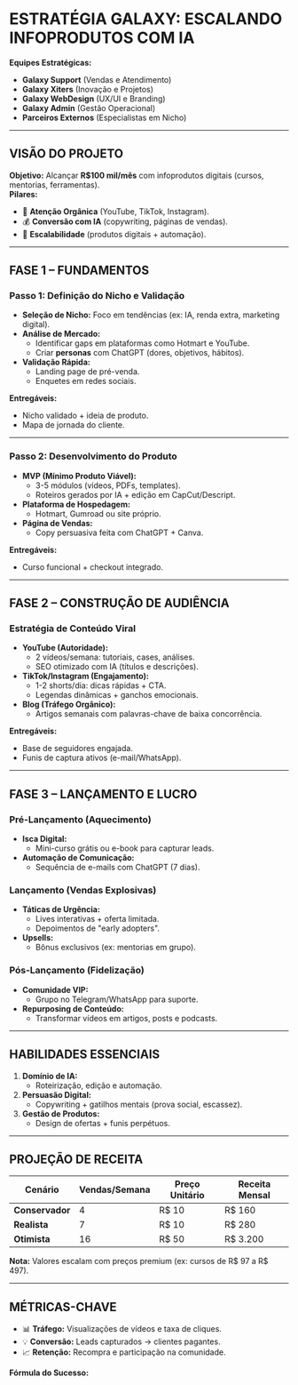 # **ESTRATÉGIA GALAXY: ESCALANDO INFOPRODUTOS COM IA**  
**Equipes Estratégicas:**  
- **Galaxy Support** (Vendas e Atendimento)  
- **Galaxy Xiters** (Inovação e Projetos)  
- **Galaxy WebDesign** (UX/UI e Branding)  
- **Galaxy Admin** (Gestão Operacional)  
- **Parceiros Externos** (Especialistas em Nicho)  

---

## **VISÃO DO PROJETO**  
**Objetivo:** Alcançar **R$100 mil/mês** com infoprodutos digitais (cursos, mentorias, ferramentas).  
**Pilares:**  
- 🎯 **Atenção Orgânica** (YouTube, TikTok, Instagram).  
- 💰 **Conversão com IA** (copywriting, páginas de vendas).  
- 🚀 **Escalabilidade** (produtos digitais + automação).  

---

## **FASE 1 – FUNDAMENTOS**  
### **Passo 1: Definição do Nicho e Validação**  
- **Seleção de Nicho:** Foco em tendências (ex: IA, renda extra, marketing digital).  
- **Análise de Mercado:**  
  - Identificar gaps em plataformas como Hotmart e YouTube.  
  - Criar **personas** com ChatGPT (dores, objetivos, hábitos).  
- **Validação Rápida:**  
  - Landing page de pré-venda.  
  - Enquetes em redes sociais.  

**Entregáveis:**  
- Nicho validado + ideia de produto.  
- Mapa de jornada do cliente.  

---

### **Passo 2: Desenvolvimento do Produto**  
- **MVP (Mínimo Produto Viável):**  
  - 3-5 módulos (vídeos, PDFs, templates).  
  - Roteiros gerados por IA + edição em CapCut/Descript.  
- **Plataforma de Hospedagem:**  
  - Hotmart, Gumroad ou site próprio.  
- **Página de Vendas:**  
  - Copy persuasiva feita com ChatGPT + Canva.  

**Entregáveis:**  
- Curso funcional + checkout integrado.  

---

## **FASE 2 – CONSTRUÇÃO DE AUDIÊNCIA**  
### **Estratégia de Conteúdo Viral**  
- **YouTube (Autoridade):**  
  - 2 vídeos/semana: tutoriais, cases, análises.  
  - SEO otimizado com IA (títulos e descrições).  
- **TikTok/Instagram (Engajamento):**  
  - 1-2 shorts/dia: dicas rápidas + CTA.  
  - Legendas dinâmicas + ganchos emocionais.  
- **Blog (Tráfego Orgânico):**  
  - Artigos semanais com palavras-chave de baixa concorrência.  

**Entregáveis:**  
- Base de seguidores engajada.  
- Funis de captura ativos (e-mail/WhatsApp).  

---

## **FASE 3 – LANÇAMENTO E LUCRO**  
### **Pré-Lançamento (Aquecimento)**  
- **Isca Digital:**  
  - Mini-curso grátis ou e-book para capturar leads.  
- **Automação de Comunicação:**  
  - Sequência de e-mails com ChatGPT (7 dias).  

### **Lançamento (Vendas Explosivas)**  
- **Táticas de Urgência:**  
  - Lives interativas + oferta limitada.  
  - Depoimentos de "early adopters".  
- **Upsells:**  
  - Bônus exclusivos (ex: mentorias em grupo).  

### **Pós-Lançamento (Fidelização)**  
- **Comunidade VIP:**  
  - Grupo no Telegram/WhatsApp para suporte.  
- **Repurposing de Conteúdo:**  
  - Transformar vídeos em artigos, posts e podcasts.  

---

## **HABILIDADES ESSENCIAIS**  
1. **Domínio de IA:**  
   - Roteirização, edição e automação.  
2. **Persuasão Digital:**  
   - Copywriting + gatilhos mentais (prova social, escassez).  
3. **Gestão de Produtos:**  
   - Design de ofertas + funis perpétuos.  

---

## **PROJEÇÃO DE RECEITA**  
| Cenário        | Vendas/Semana | Preço Unitário | Receita Mensal |  
|----------------|---------------|----------------|----------------|  
| **Conservador**| 4             | R$ 10          | R$ 160         |  
| **Realista**   | 7             | R$ 10          | R$ 280         |  
| **Otimista**   | 16            | R$ 50          | R$ 3.200       |  

**Nota:** Valores escalam com preços premium (ex: cursos de R$ 97 a R$ 497).  

---

## **MÉTRICAS-CHAVE**  
- 📊 **Tráfego:** Visualizações de vídeos e taxa de cliques.  
- 💡 **Conversão:** Leads capturados → clientes pagantes.  
- 📈 **Retenção:** Recompra e participação na comunidade.  

**Fórmula do Sucesso:**  
